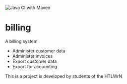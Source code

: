 ![Java CI with Maven](https://github.com/hfrebort/billing/workflows/Java%20CI%20with%20Maven/badge.svg?event=push)

# billing
A billing system
- Administer customer data
- Administer invoices
- Export customer data
- Export for accounting

This is a project is developed by students of the HTLWrN 
